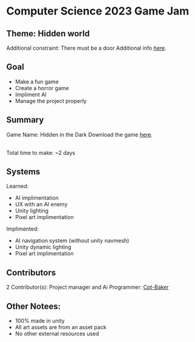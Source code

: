 # Computer Science 2023 Game Jam 

## Theme: Hidden world
Additional constraint: There must be a door
Additional info [here](https://itch.io/jam/brockcsc-game-jam-2023).

## Goal
- Make a fun game
- Create a horror game
- Impliment AI
- Manage the project properly

## Summary
Game Name: Hidden in the Dark
Download the game [here](https://steamedbunsstudios.itch.io/hidden-in-the-dark). 

<br>
Total time to make: ~2 days

## Systems
Learned:
- AI implimentation
- UX with an AI enemy
- Unity lighting
- Pixel art implimentation

Implimented:
- AI navigation system (without unity navmesh)
- Unity dynamic lighting
- Pixel art implimentation

## Contributors
2 Contributor(s):
 Project manager and
 Ai Programmer: [Cpt-Baker](https://github.com/Cpt-Baker)

## Other Notees:
- 100% made in unity
- All art assets are from an asset pack
- No other external resources used
